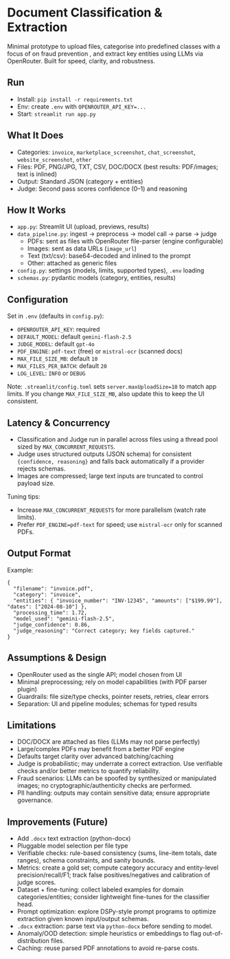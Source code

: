 # Document Classification & Extraction

Minimal prototype to upload files, categorise into predefined classes with a focus of on fraud prevention , and extract key entities using LLMs via OpenRouter. Built for speed, clarity, and robustness.

## Run

- Install: `pip install -r requirements.txt`
- Env: create `.env` with `OPENROUTER_API_KEY=...`
- Start: `streamlit run app.py`

## What It Does

- Categories: `invoice`, `marketplace_screenshot`, `chat_screenshot`, `website_screenshot`, `other`
- Files: PDF, PNG/JPG, TXT, CSV, DOC/DOCX (best results: PDF/images; text is inlined)
- Output: Standard JSON (category + entities)
- Judge: Second pass scores confidence (0–1) and reasoning

## How It Works

- `app.py`: Streamlit UI (upload, previews, results)
- `data_pipeline.py`: ingest → preprocess → model call → parse → judge
  - PDFs: sent as files with OpenRouter file-parser (engine configurable)
  - Images: sent as data URLs (`image_url`)
  - Text (txt/csv): base64-decoded and inlined to the prompt
  - Other: attached as generic files
- `config.py`: settings (models, limits, supported types), `.env` loading
- `schemas.py`: pydantic models (category, entities, results)

## Configuration

Set in `.env` (defaults in `config.py`):
- `OPENROUTER_API_KEY`: required
- `DEFAULT_MODEL`: default `gemini-flash-2.5`
- `JUDGE_MODEL`: default `gpt-4o`
- `PDF_ENGINE`: `pdf-text` (free) or `mistral-ocr` (scanned docs)
- `MAX_FILE_SIZE_MB`: default `10`
- `MAX_FILES_PER_BATCH`: default `20`
- `LOG_LEVEL`: `INFO` or `DEBUG`

Note: `.streamlit/config.toml` sets `server.maxUploadSize=10` to match app limits. If you change `MAX_FILE_SIZE_MB`, also update this to keep the UI consistent.

## Latency & Concurrency

- Classification and Judge run in parallel across files using a thread pool sized by `MAX_CONCURRENT_REQUESTS`.
- Judge uses structured outputs (JSON schema) for consistent `{confidence, reasoning}` and falls back automatically if a provider rejects schemas.
- Images are compressed; large text inputs are truncated to control payload size.
 
Tuning tips:
- Increase `MAX_CONCURRENT_REQUESTS` for more parallelism (watch rate limits).
- Prefer `PDF_ENGINE=pdf-text` for speed; use `mistral-ocr` only for scanned PDFs.

## Output Format

Example:
```
{
  "filename": "invoice.pdf",
  "category": "invoice",
  "entities": { "invoice_number": "INV-12345", "amounts": ["$199.99"], "dates": ["2024-08-10"] },
  "processing_time": 1.72,
  "model_used": "gemini-flash-2.5",
  "judge_confidence": 0.86,
  "judge_reasoning": "Correct category; key fields captured."
}
```

## Assumptions & Design

- OpenRouter used as the single API; model chosen from UI
- Minimal preprocessing; rely on model capabilities (with PDF parser plugin)
- Guardrails: file size/type checks, pointer resets, retries, clear errors
- Separation: UI and pipeline modules; schemas for typed results

## Limitations

- DOC/DOCX are attached as files (LLMs may not parse perfectly)
- Large/complex PDFs may benefit from a better PDF engine
- Defaults target clarity over advanced batching/caching
 - Judge is probabilistic; may underrate a correct extraction. Use verifiable checks and/or better metrics to quantify reliability.
 - Fraud scenarios: LLMs can be spoofed by synthesized or manipulated images; no cryptographic/authenticity checks are performed.
 - PII handling: outputs may contain sensitive data; ensure appropriate governance.

## Improvements (Future)

- Add `.docx` text extraction (python-docx)
- Pluggable model selection per file type
 - Verifiable checks: rule-based consistency (sums, line-item totals, date ranges), schema constraints, and sanity bounds.
 - Metrics: create a gold set; compute category accuracy and entity-level precision/recall/F1; track false positives/negatives and calibration of judge scores.
 - Dataset + fine-tuning: collect labeled examples for domain categories/entities; consider lightweight fine-tunes for the classifier head.
 - Prompt optimization: explore DSPy-style prompt programs to optimize extraction given known input/output schemas.
 - `.docx` extraction: parse text via `python-docx` before sending to model.
 - Anomaly/OOD detection: simple heuristics or embeddings to flag out-of-distribution files.
 - Caching: reuse parsed PDF annotations to avoid re-parse costs.

